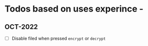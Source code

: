 # Todos based on uses experince -

## OCT-2022

- [ ] Disable filed when pressed `encrypt` or `decrypt` 
